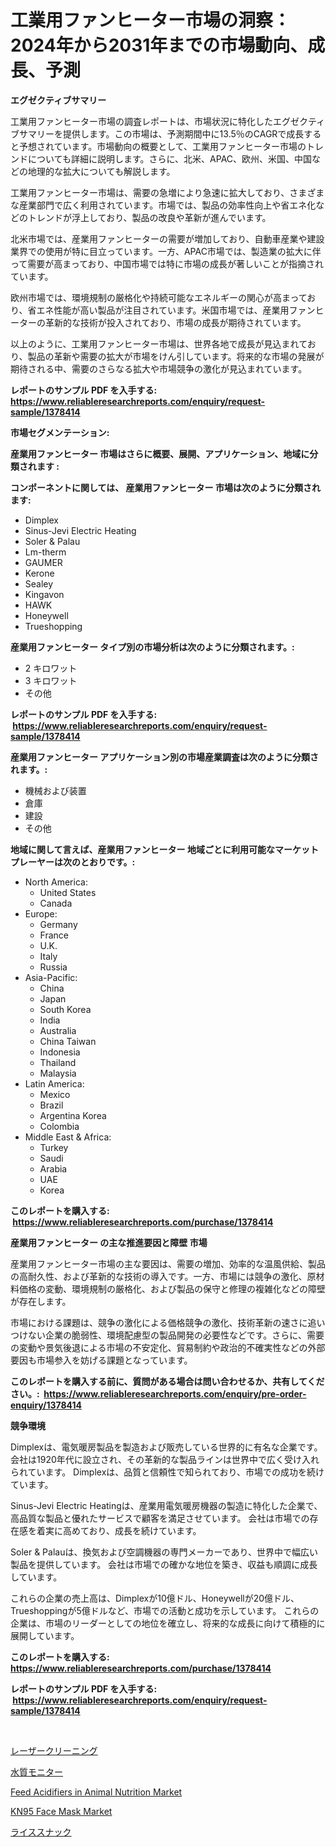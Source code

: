 <p><h1>工業用ファンヒーター市場の洞察：2024年から2031年までの市場動向、成長、予測</h1></p><p><strong>エグゼクティブサマリー</strong></p>
<p><p>工業用ファンヒーター市場の調査レポートは、市場状況に特化したエグゼクティブサマリーを提供します。この市場は、予測期間中に13.5％のCAGRで成長すると予想されています。市場動向の概要として、工業用ファンヒーター市場のトレンドについても詳細に説明します。さらに、北米、APAC、欧州、米国、中国などの地理的な拡大についても解説します。</p><p>工業用ファンヒーター市場は、需要の急増により急速に拡大しており、さまざまな産業部門で広く利用されています。市場では、製品の効率性向上や省エネ化などのトレンドが浮上しており、製品の改良や革新が進んでいます。</p><p>北米市場では、産業用ファンヒーターの需要が増加しており、自動車産業や建設業界での使用が特に目立っています。一方、APAC市場では、製造業の拡大に伴って需要が高まっており、中国市場では特に市場の成長が著しいことが指摘されています。</p><p>欧州市場では、環境規制の厳格化や持続可能なエネルギーの関心が高まっており、省エネ性能が高い製品が注目されています。米国市場では、産業用ファンヒーターの革新的な技術が投入されており、市場の成長が期待されています。</p><p>以上のように、工業用ファンヒーター市場は、世界各地で成長が見込まれており、製品の革新や需要の拡大が市場をけん引しています。将来的な市場の発展が期待される中、需要のさらなる拡大や市場競争の激化が見込まれています。</p></p>
<p><strong>レポートのサンプル PDF を入手する: <a href="https://www.reliableresearchreports.com/enquiry/request-sample/1378414">https://www.reliableresearchreports.com/enquiry/request-sample/1378414</a></strong></p>
<p><strong>市場セグメンテーション:</strong></p>
<p><strong> 産業用ファンヒーター 市場はさらに概要、展開、アプリケーション、地域に分類されます :</strong></p>
<p><strong>コンポーネントに関しては、 産業用ファンヒーター 市場は次のように分類されます: &nbsp;</strong></p>
<p><ul><li>Dimplex</li><li>Sinus-Jevi Electric Heating</li><li>Soler & Palau</li><li>Lm-therm</li><li>GAUMER</li><li>Kerone</li><li>Sealey</li><li>Kingavon</li><li>HAWK</li><li>Honeywell</li><li>Trueshopping</li></ul></p>
<p><strong> 産業用ファンヒーター タイプ別の市場分析は次のように分類されます。:</strong></p>
<p><ul><li>2 キロワット</li><li>3 キロワット</li><li>その他</li></ul></p>
<p><strong>レポートのサンプル PDF を入手する: &nbsp;<a href="https://www.reliableresearchreports.com/enquiry/request-sample/1378414">https://www.reliableresearchreports.com/enquiry/request-sample/1378414</a></strong></p>
<p><strong> 産業用ファンヒーター アプリケーション別の市場産業調査は次のように分類されます。:</strong></p>
<p><ul><li>機械および装置</li><li>倉庫</li><li>建設</li><li>その他</li></ul></p>
<p><strong>地域に関して言えば、産業用ファンヒーター 地域ごとに利用可能なマーケットプレーヤーは次のとおりです。:</strong></p>
<p><ul>
    <li>
        North America:
        <ul>
            <li>United States</li>
            <li>Canada</li>
        </ul>
    </li>
    <li>
        Europe:
        <ul>
            <li>Germany</li>
            <li>France</li>
            <li>U.K.</li>
            <li>Italy</li>
            <li>Russia</li>
        </ul>
    </li>
    <li>
        Asia-Pacific:
        <ul>
            <li>China</li>
            <li>Japan</li>
            <li>South Korea</li>
            <li>India</li>
            <li>Australia</li>
            <li>China Taiwan</li>
            <li>Indonesia</li>
            <li>Thailand</li>
            <li>Malaysia</li>
        </ul>
    </li>
    <li>
        Latin America:
        <ul>
            <li>Mexico</li>
            <li>Brazil</li>
            <li>Argentina Korea</li>
            <li>Colombia</li>
        </ul>
    </li>
    <li>
        Middle East & Africa:
        <ul>
            <li>Turkey</li>
            <li>Saudi</li>
            <li>Arabia</li>
            <li>UAE</li>
            <li>Korea</li>
        </ul>
    </li>
    </ul></p>
<p><strong>このレポートを購入する: &nbsp;<a href="https://www.reliableresearchreports.com/purchase/1378414">https://www.reliableresearchreports.com/purchase/1378414</a></strong></p>
<p><strong>産業用ファンヒーター の主な推進要因と障壁 市場</strong></p>
<p><p>産業用ファンヒーター市場の主な要因は、需要の増加、効率的な温風供給、製品の高耐久性、および革新的な技術の導入です。一方、市場には競争の激化、原材料価格の変動、環境規制の厳格化、および製品の保守と修理の複雑化などの障壁が存在します。</p><p>市場における課題は、競争の激化による価格競争の激化、技術革新の速さに追いつけない企業の脆弱性、環境配慮型の製品開発の必要性などです。さらに、需要の変動や景気後退による市場の不安定化、貿易制約や政治的不確実性などの外部要因も市場参入を妨げる課題となっています。</p></p>
<p><strong>このレポートを購入する前に、質問がある場合は問い合わせるか、共有してください。:&nbsp; <a href="https://www.reliableresearchreports.com/enquiry/pre-order-enquiry/1378414">https://www.reliableresearchreports.com/enquiry/pre-order-enquiry/1378414</a></strong></p>
<p><strong>競争環境</strong></p>
<p><p>Dimplexは、電気暖房製品を製造および販売している世界的に有名な企業です。 会社は1920年代に設立され、その革新的な製品ラインは世界中で広く受け入れられています。 Dimplexは、品質と信頼性で知られており、市場での成功を続けています。</p><p>Sinus-Jevi Electric Heatingは、産業用電気暖房機器の製造に特化した企業で、高品質な製品と優れたサービスで顧客を満足させています。 会社は市場での存在感を着実に高めており、成長を続けています。</p><p>Soler & Palauは、換気および空調機器の専門メーカーであり、世界中で幅広い製品を提供しています。 会社は市場での確かな地位を築き、収益も順調に成長しています。</p><p>これらの企業の売上高は、Dimplexが10億ドル、Honeywellが20億ドル、Trueshoppingが5億ドルなど、市場での活動と成功を示しています。 これらの企業は、市場のリーダーとしての地位を確立し、将来的な成長に向けて積極的に展開しています。</p></p>
<p><strong>このレポートを購入する: &nbsp; <a href="https://www.reliableresearchreports.com/purchase/1378414">https://www.reliableresearchreports.com/purchase/1378414</a></strong></p>
<p><strong>レポートのサンプル PDF を入手する: &nbsp;<a href="https://www.reliableresearchreports.com/enquiry/request-sample/1378414">https://www.reliableresearchreports.com/enquiry/request-sample/1378414</a></strong><strong></strong></p>
<p>&nbsp;</p>
<p><p><a href="https://medium.com/@dm15982023/%E3%83%AC%E3%83%BC%E3%82%B6%E3%83%BC%E3%82%AF%E3%83%AA%E3%83%BC%E3%83%8B%E3%83%B3%E3%82%B0%E5%B8%82%E5%A0%B4-2031%E5%B9%B4%E3%81%BE%E3%81%A7%E3%81%AE%E6%88%90%E5%8A%9F%E3%81%99%E3%82%8B%E3%83%93%E3%82%B8%E3%83%8D%E3%82%B9%E6%88%A6%E7%95%A5%E3%81%AE%E9%8D%B5-0b3ad1a78bd7">レーザークリーニング</a></p><p><a href="https://github.com/bevdtkn4419963/Market-Research-Report-List-1/blob/main/2448978519.md">水質モニター</a></p><p><a href="https://three-jumbo-f6d.notion.site/Feed-Acidifiers-in-Animal-Nutrition-Market-with-the-goal-of-estimating-the-market-size-and-future-gr-1d7bf4f7ea8d47dd9c095b7a0ff0cbde">Feed Acidifiers in Animal Nutrition Market</a></p><p><a href="https://issuu.com/reportprime-2/docs/kn95-face-mask-market-size-2030.pptx">KN95 Face Mask Market</a></p><p><a href="https://medium.com/@alyle7648/%E7%B1%B3%E3%82%B9%E3%83%8A%E3%83%83%E3%82%AF%E5%B8%82%E5%A0%B4%E3%81%AE%E5%B1%95%E6%9C%9B-%E6%A5%AD%E7%95%8C%E6%A6%82%E8%A6%81%E3%81%A8%E4%BA%88%E6%B8%AC-2024%E5%B9%B4%E3%81%8B%E3%82%892031%E5%B9%B4-da4f1e05a292">ライススナック</a></p></p>